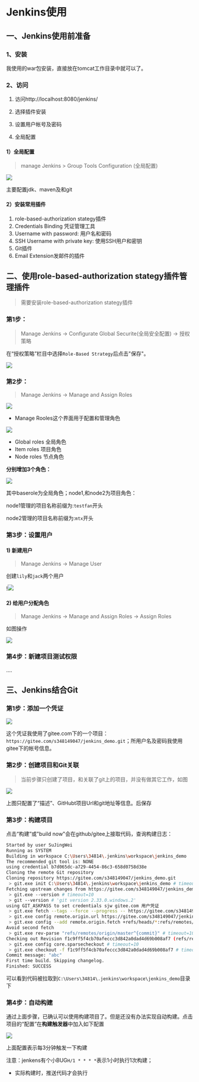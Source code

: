  

#  Jenkins使用

## 一、Jenkins使用前准备

### 1、安装

我使用的war包安装，直接放在tomcat工作目录中就可以了。

### 2、访问

1. 访问http://localhost:8080/jenkins/

2. 选择插件安装
3. 设置用户帐号及密码
4. 全局配置

#### 1）全局配置

> manage Jenkins > Group Tools Configuration (全局配置)

![](./img/20210912091458.png)

主要配置jdk、maven及和git

#### 2）安装常用插件

1. role-based-authorization stategy插件
2.   Credentials Binding 凭证管理工具
   1. Username with password: 用户名和密码
   2. SSH Username with private key: 使用SSH用户和密钥
3. Git插件
4. Email Extension发邮件的插件

## 二、使用role-based-authorization stategy插件管理插件

> 需要安装role-based-authorization stategy插件

### 第1步：

> Manage Jenkins -> Configurate Global Securite(全局安全配置) -> 授权策略

在“授权策略”栏目中选择`Role-Based Strategy`后点击"保存"。

![](./img/20210912145046.png)

### 第2步：

> Manage Jenkins -> Manage and Assign Roles 

![](./img/20210912145351.png)

- Manage Rooles这个界面用于配置和管理角色

![](./img/20210912145657.png)

- Global roles 全局角色
- Item roles 项目角色
- Node roles 节点角色

**分别增加3个角色：**

![](./img/20210912150451.png)

其中baserole为全局角色；node1,和node2为项目角色：

node1管理的项目名称前缀为:`testfan`开头

node2管理的项目名称前缀为:`mtx`开头

### 第3步：设置用户

#### 1) 新建用户

>  Manage Jenkins -> Manage User 

创建`lily`和`jack`两个用户

!![](./img/20210912151235.png)

#### 2) 给用户分配角色

> Manage Jenkins -> Manage and Assign Roles -> Assign Roles

如图操作

![](./img/20210912151842.png)

### 第4步：新建项目测试权限

....



## 三、Jenkins结合Git

### 第1步：添加一个凭证

![](./img/20210912155328.png)

这个凭证我使用了gitee.com下的一个项目：`https://gitee.com/s348149047/jenkins_demo.git`；所用户名及密码我使用gitee下的帐号信息。

### 第2步：创建项目和Git关联

> 当前步骤只创建了项目，和关联了git上的项目，并没有做其它工作，如图

![](./img/20210912160946.png)

上图只配置了“描述”、GitHubt项目Url和git地址等信息。后保存

### 第3步：构建项目

点击“构建”或"build now"会在github/gitee上接取代码，查询构建日志：

```sh
Started by user SuJingWei
Running as SYSTEM
Building in workspace C:\Users\34814\.jenkins\workspace\jenkins_demo
The recommended git tool is: NONE
using credential b7d065dc-a729-4454-86c3-658d0758d38e
Cloning the remote Git repository
Cloning repository https://gitee.com/s348149047/jenkins_demo.git
 > git.exe init C:\Users\34814\.jenkins\workspace\jenkins_demo # timeout=10
Fetching upstream changes from https://gitee.com/s348149047/jenkins_demo.git
 > git.exe --version # timeout=10
 > git --version # 'git version 2.33.0.windows.2'
using GIT_ASKPASS to set credentials sjw gitee.com 用户凭证
 > git.exe fetch --tags --force --progress -- https://gitee.com/s348149047/jenkins_demo.git +refs/heads/*:refs/remotes/origin/* # timeout=10
 > git.exe config remote.origin.url https://gitee.com/s348149047/jenkins_demo.git # timeout=10
 > git.exe config --add remote.origin.fetch +refs/heads/*:refs/remotes/origin/* # timeout=10
Avoid second fetch
 > git.exe rev-parse "refs/remotes/origin/master^{commit}" # timeout=10
Checking out Revision f1c9ff5f4cb70afeccc3d842a0dad4d69b008af7 (refs/remotes/origin/master)
 > git.exe config core.sparsecheckout # timeout=10
 > git.exe checkout -f f1c9ff5f4cb70afeccc3d842a0dad4d69b008af7 # timeout=10
Commit message: "abc"
First time build. Skipping changelog.
Finished: SUCCESS
```

可以看到代码被拉取到`C:\Users\34814\.jenkins\workspace\jenkins_demo`目录下

### 第4步：自动构建

 通过上面步骤，已确认可以使用构建项目了。但是还没有办法实现自动构建。点击项目的“配置”在**构建触发器**中加入如下配置

![](./img/20210912200124.png)

上面配置表示每3分钟触发一下构建

注意：jenkens有个小BUG`H/1 * * * *`表示1小时执行1次构建；

- 实际构建时，推送代码才会执行

